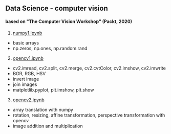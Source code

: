 ## Data Science - computer vision
#### based on "The Computer Vision Workshop" (Packt, 2020)

1. [numpy1.ipynb](https://github.com/psrozek/data-science-2/blob/main/numpy1.ipynb)
  * basic arrays
  * np.zeros, np.ones, np.random.rand

2. [opencv1.ipynb](https://github.com/psrozek/data-science-2/blob/main/opencv1.ipynb)
  * cv2.imread, cv2.split, cv2.merge, cv2.cvtColor, cv2.imshow, cv2.imwrite
  * BGR, RGB, HSV
  * invert image
  * join images
  * matplotlib.pyplot, plt.imshow, plt.show

3. [opencv2.ipynb](https://github.com/psrozek/data-science-2/blob/main/opencv2.ipynb)
  * array translation with numpy
  * rotation, resizing, affine transformation, perspective transformation with opencv
  * image addition and multiplication

